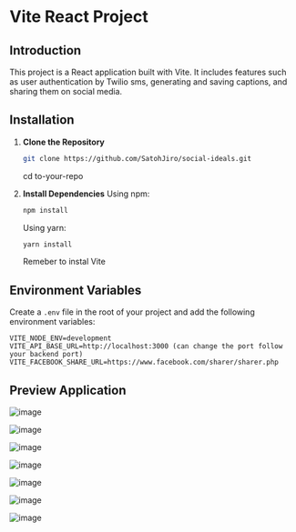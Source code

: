 # Vite React Project

## Introduction

This project is a React application built with Vite. It includes features such as user authentication by Twilio sms, generating and saving captions, and sharing them on social media.

## Installation

1. **Clone the Repository**
    ```bash
    git clone https://github.com/SatohJiro/social-ideals.git
    ```
   cd to-your-repo

2. **Install Dependencies**
    Using npm:
    ```bash
    npm install
    ```
    Using yarn:
    ```bash
    yarn install
    ```
    
    Remeber to instal Vite
   
## Environment Variables

Create a `.env` file in the root of your project and add the following environment variables:

```plaintext
VITE_NODE_ENV=development
VITE_API_BASE_URL=http://localhost:3000 (can change the port follow your backend port)
VITE_FACEBOOK_SHARE_URL=https://www.facebook.com/sharer/sharer.php
```

## Preview Application

![image](https://github.com/user-attachments/assets/ef47d291-e699-4e70-a23a-5aed50a759fa)

![image](https://github.com/user-attachments/assets/416df491-ecba-4297-a5d3-85efaa7f897a)

![image](https://github.com/user-attachments/assets/3edf7168-04ab-42a8-a4e5-096c493bc043)

![image](https://github.com/user-attachments/assets/7ebc7e4b-45d5-45a2-9f61-3a203e8fd09d)

![image](https://github.com/user-attachments/assets/1fffc2de-bea6-4425-ac1d-05e5c6b20f8b)

![image](https://github.com/user-attachments/assets/0e760b68-e9d5-4088-a623-06b63093a408)

![image](https://github.com/user-attachments/assets/ac031e48-9cdb-4cd1-affa-d8c79ebef88d)





